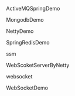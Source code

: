 
ActiveMQSpringDemo

MongodbDemo

NettyDemo

SpringRedisDemo

ssm

WebScoketServerByNetty

websocket

WebSocketDemo